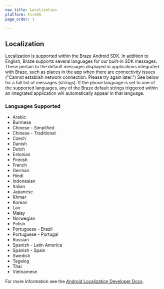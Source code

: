 ```yaml
---
nav_title: Localization
platform: FireOS
page_order: 1

---
```

## Localization

Localization is supported within the Braze Android SDK. In addition to English, Braze supports several languages for our built-in SDK messages. These pertain to the default messages displayed in applications integrated with Braze, such as places in the app when there are connectivity issues ("Cannot establish network connection. Please try again later.") See below for a full list of messages (strings). If the phone language is set to one of the supported languages, any of the Braze default strings triggered within an integrated application will automatically appear in that language.

### Languages Supported

- Arabic
- Burmese
- Chinese - Simplified
- Chinese - Traditional
- Czech
- Danish
- Dutch
- Estonian
- Finnish
- French
- German
- Hindi
- Indonesian
- Italian
- Japanese
- Khmer
- Korean
- Lao
- Malay
- Norwegian
- Polish
- Portuguese - Brazil
- Portuguese - Portugal
- Russian
- Spanish - Latin America
- Spanish - Spain
- Swedish
- Tagalog
- Thai
- Vietnamese

For more information see the [Android Localization Developer Docs][3].

[3]: http://developer.android.com/guide/topics/resources/localization.html
